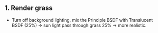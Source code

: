 ## 1. Render grass
- Turn off background lighting, mix the Principle BSDF with Translucent BSDF (25%) -> sun light pass through grass 25% -> more realistic. 
